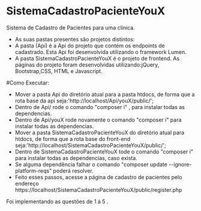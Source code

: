 # SistemaCadastroPacienteYouX
Sistema de Cadastro de Pacientes para uma clínica.

* As suas pastas presentes são projetos distintos:
* A pasta (Api) é a Api do projeto que contém os endpoints de cadastrado. Esta Api foi desenvolvida utilizando o framework Lumen.
* A pasta SistemaCadastroPacienteYouX é o projeto de frontend. As páginas do projeto foram desenvolvidas utilizando:jQuery, Bootstrap,CSS, HTML e Javascript.

#Como Executar:
* Mover a pasta Api do diretório atual para a pasta htdocs, de forma que a rota base da api seja:'http://localhost/Api/youX/public/';
* Dentro de Api/ rode o comando "composer i" , para instalar todas as dependencias.
* Dentro de Api/youX rode novamente o comando "composer i" para instalar todas as dependencias.
* Mover a pasta SistemaCadastroPacienteYouX do diretório atual para htdocs, de forma que a rota base do front-end seja:'http://localhost/SistemaCadastroPacienteYouX/public/';
* Dentro de SistemaCadastroPacienteYouX tode o comando "composer i" para instalar todas as dependencias, caso exista.
* Se alguma dependência falhar o comando "composer update --ignore-platform-reqs" poderá resolver.
* Feito esses passos, acesse a página de cadastro de pacientes pelo endereço https://localhost/SistemaCadastroPacienteYouX/public/register.php

Foi implementando as questões de 1 á 5 .


